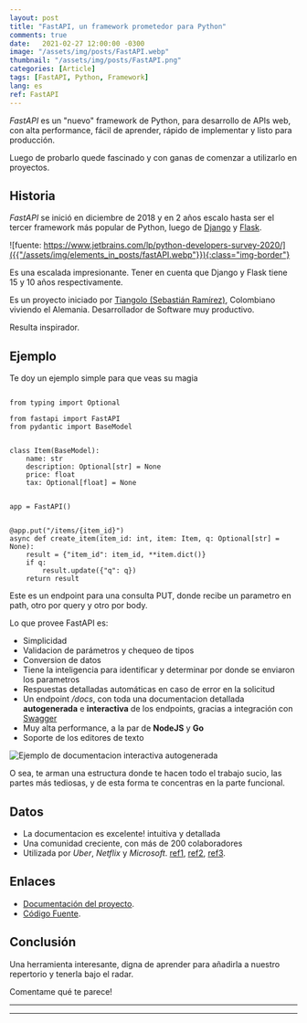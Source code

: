 ```yaml
---
layout: post
title: "FastAPI, un framework prometedor para Python"
comments: true
date:   2021-02-27 12:00:00 -0300
image: "/assets/img/posts/FastAPI.webp"
thumbnail: "/assets/img/posts/FastAPI.png"
categories: [Article]
tags: [FastAPI, Python, Framework]
lang: es
ref: FastAPI
---
```


*FastAPI* es un "nuevo" framework de Python, para desarrollo de APIs web, con alta performance, fácil de aprender, 
rápido de implementar y listo para producción. 

Luego de probarlo quede fascinado y con ganas de comenzar a utilizarlo en proyectos.

## Historia

*FastAPI* se inició en diciembre de 2018 y en 2 años escalo hasta ser el tercer framework más popular de Python, 
luego de [Django](https://www.djangoproject.com/) y [Flask](https://flask.palletsprojects.com/en/1.1.x/).

![fuente: https://www.jetbrains.com/lp/python-developers-survey-2020/]({{"/assets/img/elements_in_posts/fastAPI.webp"}}){:class="img-border"}

Es una escalada impresionante. Tener en cuenta que Django y Flask tiene 15 y 10 años respectivamente.

Es un proyecto iniciado por [Tiangolo (Sebastián Ramírez)](https://tiangolo.com/), Colombiano viviendo el Alemania. 
Desarrollador de Software muy productivo. 

Resulta inspirador.

## Ejemplo

Te doy un ejemplo simple para que veas su magia

<pre><code class="language-python">
from typing import Optional

from fastapi import FastAPI
from pydantic import BaseModel


class Item(BaseModel):
    name: str
    description: Optional[str] = None
    price: float
    tax: Optional[float] = None


app = FastAPI()


@app.put("/items/{item_id}")
async def create_item(item_id: int, item: Item, q: Optional[str] = None):
    result = {"item_id": item_id, **item.dict()}
    if q:
        result.update({"q": q})
    return result
</code></pre>

Este es un endpoint para una consulta PUT, donde recibe un parametro en path, otro por query y otro por body.

Lo que provee FastAPI es:

* Simplicidad
* Validacion de parámetros y chequeo de tipos
* Conversion de datos  
* Tiene la inteligencia para identificar y determinar por donde se enviaron los parametros
* Respuestas detalladas automáticas en caso de error en la solicitud
* Un endpoint */docs*, con toda una documentacion detallada **autogenerada** e **interactiva** de los endpoints, 
  gracias a integración con [Swagger](https://swagger.io/)
* Muy alta performance, a la par de **NodeJS** y **Go**
* Soporte de los editores de texto

![Ejemplo de documentacion interactiva autogenerada]({{"/assets/img/elements_in_posts/fastAPI-swagger-ui-simple.webp"}})

O sea, te arman una estructura donde te hacen todo el trabajo sucio, las partes más tediosas, y de esta forma te 
concentras en la parte funcional.

## Datos

* La documentacion es excelente! intuitiva y detallada
* Una comunidad creciente, con más de 200 colaboradores
* Utilizada por *Uber*, *Netflix* y *Microsoft*. [ref1](https://eng.uber.com/ludwig-v0-2/), 
  [ref2](https://netflixtechblog.com/introducing-dispatch-da4b8a2a8072), 
  [ref3](https://github.com/tiangolo/fastapi/pull/26).

## Enlaces

* [Documentación del proyecto](https://fastapi.tiangolo.com/).
* [Código Fuente](https://github.com/tiangolo/fastapi).

## Conclusión

Una herramienta interesante, digna de aprender para añadirla a nuestro repertorio y tenerla bajo el radar.

Comentame qué te parece!

---
---
